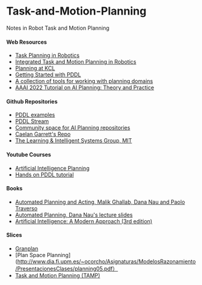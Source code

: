 # Task-and-Motion-Planning
Notes in Robot Task and Motion Planning

#### Web Resources
- [Task Planning in Robotics](https://roboticseabass.com/2022/07/19/task-planning-in-robotics/)
- [Integrated Task and Motion Planning in Robotics](https://roboticseabass.com/2022/07/30/integrated-task-and-motion-planning-in-robotics/)
- [Planning at KCL](https://nms.kcl.ac.uk/planning/index.html)
- [Getting Started with PDDL](https://fareskalaboud.github.io/LearnPDDL/)
- [A collection of tools for working with planning domains](http://planning.domains/)
- [AAAI 2022 Tutorial on AI Planning: Theory and Practice](https://aiplanning-tutorial.github.io/)

#### Github Repositories
- [PDDL examples](https://github.com/yarox/pddl-examples)
- [PDDL Stream](https://github.com/caelan/pddlstream)
- [Community space for AI Planning repositories](https://github.com/AI-Planning)
- [Caelan Garrett's Repo](https://github.com/caelan)
- [The Learning & Intelligent Systems Group, MIT](https://lis.csail.mit.edu/)


#### Youtube Courses
- [Artificial Intelligence Planning](https://www.youtube.com/playlist?list=PLwJ2VKmefmxpUJEGB1ff6yUZ5Zd7Gegn2)
- [Hands on PDDL tutorial](https://www.youtube.com/watch?v=XW0z8Oik6G8&list=PL1Q0jeuU6XppflOPFx1qQVuWbXTcjxevU)

#### Books
- [Automated Planning and Acting, Malik Ghallab, Dana Nau and Paolo Traverso](https://projects.laas.fr/planning/)
- [Automated Planning, Dana Nau's lecture slides](https://www.cs.umd.edu/~nau/planning/slides/)
- [Artificial Intelligence: A Modern Approach (3rd edition)](https://zoo.cs.yale.edu/classes/cs470/materials/aima2010.pdf)

#### Slices
- [Granplan](https://pages.mtu.edu/~nilufer/classes/cs5811/2012-fall/lecture-slides/cs5811-ch10b-graphplan.pdf)
- [Plan Space Planning](http://www.dia.fi.upm.es/~ocorcho/Asignaturas/ModelosRazonamiento/PresentacionesClases/planning05.pdf）
- [Task and Motion Planning (TAMP)](https://courses.cs.washington.edu/courses/cse571/22sp/slides/15-tamp.pdf)
